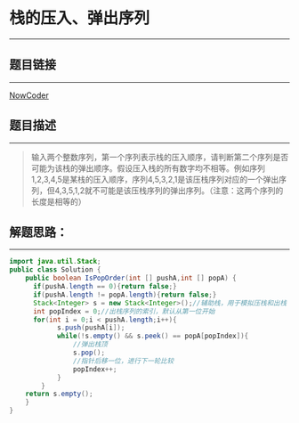 
# 栈的压入、弹出序列
---
## 题目链接
---
<a href="https://www.nowcoder.com/practice/d77d11405cc7470d82554cb392585106?tpId=13&&tqId=11174&rp=1&ru=/activity/oj&qru=/ta/coding-interviews/question-ranking">NowCoder</a>

## 题目描述
---
>输入两个整数序列，第一个序列表示栈的压入顺序，请判断第二个序列是否可能为该栈的弹出顺序。假设压入栈的所有数字均不相等。例如序列1,2,3,4,5是某栈的压入顺序，序列4,5,3,2,1是该压栈序列对应的一个弹出序列，但4,3,5,1,2就不可能是该压栈序列的弹出序列。（注意：这两个序列的长度是相等的）




## 解题思路：
---

```java
import java.util.Stack;
public class Solution {
    public boolean IsPopOrder(int [] pushA,int [] popA) {
      if(pushA.length == 0){return false;}
      if(pushA.length != popA.length){return false;}
      Stack<Integer> s = new Stack<Integer>();//辅助栈，用于模拟压栈和出栈
      int popIndex = 0;//出栈序列的索引，默认从第一位开始
      for(int i = 0;i < pushA.length;i++){
			s.push(pushA[i]);
			while(!s.empty() && s.peek() == popA[popIndex]){
				//弹出栈顶
				s.pop();
				//指针后移一位，进行下一轮比较
				popIndex++;
			}
		}
	return s.empty();
    }
}
```

